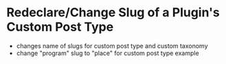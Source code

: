 # Redeclare/Change Slug of a Plugin's Custom Post Type
* changes name of slugs for custom post type and custom taxonomy
* change "program" slug to "place" for custom post type example
